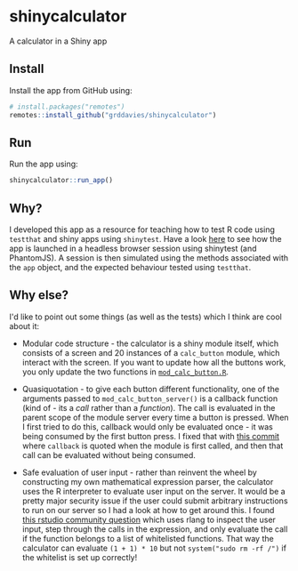 # shinycalculator

A calculator in a Shiny app

## Install

Install the app from GitHub using:

```r
# install.packages("remotes")
remotes::install_github("grddavies/shinycalculator")
```

## Run

Run the app using:

```r
shinycalculator::run_app()
```

## Why?

I developed this app as a resource for teaching how to test R code using `testthat` and shiny apps using `shinytest`.
Have a look [here](tests/testthat/test-interactivity.R) to see how the app is launched in a headless browser session using shinytest (and PhantomJS).
A session is then simulated using the methods associated with the `app` object, and the expected behaviour tested using `testthat`.

## Why else?

I'd like to point out some things (as well as the tests) which I think are cool about it:

* Modular code structure - the calculator is a shiny module itself, which consists of a screen and 20 instances of a `calc_button` module, which interact with the screen. 
If you want to update how all the buttons work, you only update the two functions in [`mod_calc_button.R`](R/mod_calc_button.R).
	
* Quasiquotation - to give each button different functionality, one of the arguments passed to `mod_calc_button_server()` is a callback function 
(kind of - its a _call_ rather than a _function_). The call is evaluated in the parent scope of the module server every time a button is pressed. 
When I first tried to do this, callback would only be evaluated once - it was being consumed by the first button press. 
I fixed that with [this commit](https://github.com/grddavies/shinycalculator/commit/ee36cb5a689f2e7c4afbc16bdef87ad5246ae0a2)
where `callback` is quoted when the module is first called, and then that call can be evaluated without being consumed.
	
* Safe evaluation of user input - rather than reinvent the wheel by constructing my own mathematical expression parser, the calculator uses the R interpreter to evaluate
user input on the server. It would be a pretty major security issue if the user could submit arbitrary instructions to run on our server so
I had a look at how to get around this. I found [this rstudio community question](https://community.rstudio.com/t/secure-way-to-accept-user-input-for-shiny-apps/13554)
which uses rlang to inspect the user input, step through the calls in the expression, and only evaluate the call if the function belongs to a list of whitelisted functions. 
That way the calculator can evaluate `(1 + 1) * 10` but not `system("sudo rm -rf /")` if the whitelist is set up correctly! 
